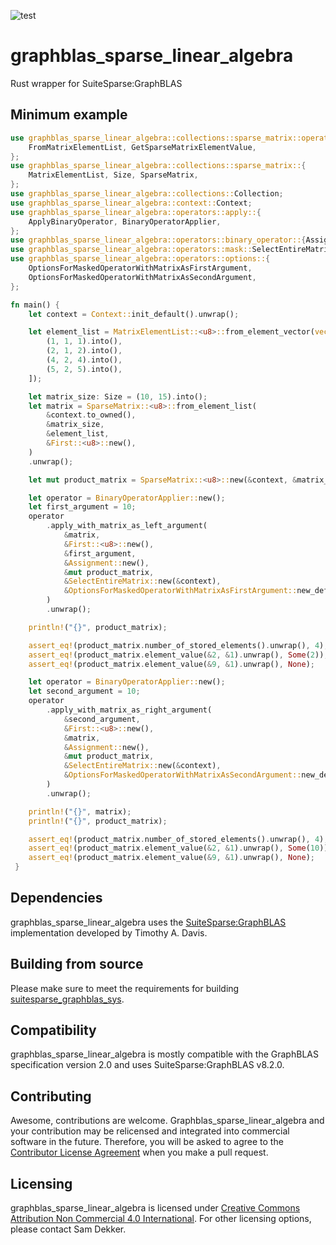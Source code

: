 ![test](https://github.com/code-sam/graphblas_sparse_linear_algebra/actions/workflows/test_main.yml/badge.svg?branch=main)
# graphblas_sparse_linear_algebra
Rust wrapper for SuiteSparse:GraphBLAS

## Minimum example
```rust
use graphblas_sparse_linear_algebra::collections::sparse_matrix::operations::{
    FromMatrixElementList, GetSparseMatrixElementValue,
};
use graphblas_sparse_linear_algebra::collections::sparse_matrix::{
    MatrixElementList, Size, SparseMatrix,
};
use graphblas_sparse_linear_algebra::collections::Collection;
use graphblas_sparse_linear_algebra::context::Context;
use graphblas_sparse_linear_algebra::operators::apply::{
    ApplyBinaryOperator, BinaryOperatorApplier,
};
use graphblas_sparse_linear_algebra::operators::binary_operator::{Assignment, First};
use graphblas_sparse_linear_algebra::operators::mask::SelectEntireMatrix;
use graphblas_sparse_linear_algebra::operators::options::{
    OptionsForMaskedOperatorWithMatrixAsFirstArgument,
    OptionsForMaskedOperatorWithMatrixAsSecondArgument,
};

fn main() {
    let context = Context::init_default().unwrap();

    let element_list = MatrixElementList::<u8>::from_element_vector(vec![
        (1, 1, 1).into(),
        (2, 1, 2).into(),
        (4, 2, 4).into(),
        (5, 2, 5).into(),
    ]);

    let matrix_size: Size = (10, 15).into();
    let matrix = SparseMatrix::<u8>::from_element_list(
        &context.to_owned(),
        &matrix_size,
        &element_list,
        &First::<u8>::new(),
    )
    .unwrap();

    let mut product_matrix = SparseMatrix::<u8>::new(&context, &matrix_size).unwrap();

    let operator = BinaryOperatorApplier::new();
    let first_argument = 10;
    operator
        .apply_with_matrix_as_left_argument(
            &matrix,
            &First::<u8>::new(),
            &first_argument,
            &Assignment::new(),
            &mut product_matrix,
            &SelectEntireMatrix::new(&context),
            &OptionsForMaskedOperatorWithMatrixAsFirstArgument::new_default(),
        )
        .unwrap();

    println!("{}", product_matrix);

    assert_eq!(product_matrix.number_of_stored_elements().unwrap(), 4);
    assert_eq!(product_matrix.element_value(&2, &1).unwrap(), Some(2));
    assert_eq!(product_matrix.element_value(&9, &1).unwrap(), None);

    let operator = BinaryOperatorApplier::new();
    let second_argument = 10;
    operator
        .apply_with_matrix_as_right_argument(
            &second_argument,
            &First::<u8>::new(),
            &matrix,
            &Assignment::new(),
            &mut product_matrix,
            &SelectEntireMatrix::new(&context),
            &OptionsForMaskedOperatorWithMatrixAsSecondArgument::new_default(),
        )
        .unwrap();

    println!("{}", matrix);
    println!("{}", product_matrix);

    assert_eq!(product_matrix.number_of_stored_elements().unwrap(), 4);
    assert_eq!(product_matrix.element_value(&2, &1).unwrap(), Some(10));
    assert_eq!(product_matrix.element_value(&9, &1).unwrap(), None);
 }
 ```

## Dependencies
graphblas_sparse_linear_algebra uses the [SuiteSparse:GraphBLAS](https://github.com/DrTimothyAldenDavis/GraphBLAS) implementation developed by Timothy A. Davis.

## Building from source
Please make sure to meet the requirements for building [suitesparse_graphblas_sys](https://crates.io/crates/suitesparse_graphblas_sys).

## Compatibility
graphblas_sparse_linear_algebra is mostly compatible with the GraphBLAS specification version 2.0 and uses SuiteSparse:GraphBLAS v8.2.0.

## Contributing
Awesome, contributions are welcome. Graphblas_sparse_linear_algebra and your contribution may be relicensed and integrated into commercial software in the future. Therefore, you will be asked to agree to the [Contributor License Agreement](https://github.com/code-sam/graphblas_sparse_linear_algebra/blob/main/Contributor_License_Agreement.md) when you make a pull request.

## Licensing
graphblas_sparse_linear_algebra is licensed under [Creative Commons Attribution Non Commercial 4.0 International](https://creativecommons.org/licenses/by-nc/4.0/legalcode). For other licensing options, please contact Sam Dekker.
